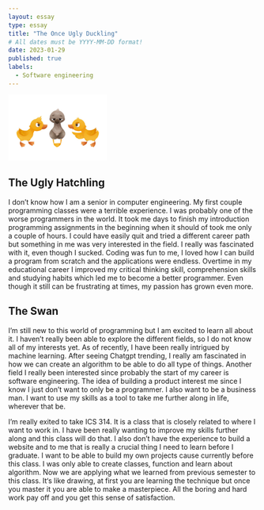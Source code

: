 ```yaml
---
layout: essay
type: essay
title: "The Once Ugly Duckling"
# All dates must be YYYY-MM-DD format!
date: 2023-01-29
published: true
labels:
  - Software engineering
---
```


<img width="200px" class="rounded float-start pe-4" src="../img/uglyHatchling.jpg">

## **The Ugly Hatchling**
I don’t know how I am a senior in computer engineering. My first couple programming classes were a terrible experience. I was probably one of the worse programmers in the world. It took me days to finish my introduction programming assignments in the beginning when it should of took me only a couple of hours. I could have easily quit and tried a different career path but something in me was very interested in the field. I really was fascinated with it, even though I sucked. Coding was fun to me, I loved how I can build a program from scratch and the applications were endless. Overtime in my educational career I improved my critical thinking skill, comprehension skills and studying habits which led me to become a better programmer.  Even though it still can be frustrating at times, my passion has grown even more. 
## **The Swan**
I’m still new to this world of programming but I am excited to learn all about it. I haven’t really been able to explore the different fields, so I do not know all of my interests yet. As of recently, I have been really intrigued by machine learning. After seeing Chatgpt trending, I really am fascinated in how we can create an algorithm to be able to do all type of things. Another field I really been interested since probably the start of my career is software engineering. The idea of building a product interest me since I know I just don’t want to only be a programmer. I also want to be a business man. I want to use my skills as a tool to take me further along in life, wherever that be. 

I’m really exited to take ICS 314. It is a class that is closely related to where I want to work in. I have been really wanting to improve my skills further along and this class will do that. I also don’t have the experience to build a website and to me that is really a crucial thing I need to learn before I graduate. I want to be able to build my own projects cause currently before this class. I was only able to create classes, function and learn about algorithm.  Now we are applying what we learned from previous semester to this class. It‘s like drawing, at first you are learning  the technique but once you master it you are able to make a masterpiece. All the boring and hard work pay off and you get this sense of satisfaction.
